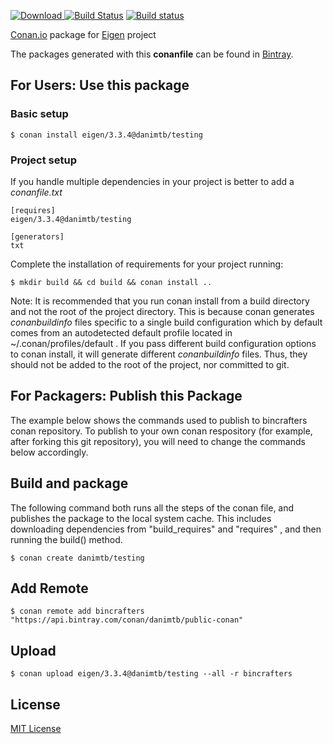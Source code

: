 [ ![Download](https://api.bintray.com/packages/bincrafters/public-conan/conan-eigen%3Abincrafters/images/download.svg) ](https://bintray.com/danimtb/public-conan/b%3Abincrafters/_latestVersion)
[![Build Status](https://travis-ci.org/danimtb/conan-eigen.svg?branch=testing%2F3.3.4)](https://travis-ci.org/danimtb/conan-eigen)
[![Build status](https://ci.appveyor.com/api/projects/status/jyeh443gn0l0f3bi?svg=true)](https://ci.appveyor.com/project/danimtb/conan-eigen)

[Conan.io](https://conan.io) package for [Eigen](http://eigen.tuxfamily.org/) project

The packages generated with this **conanfile** can be found in [Bintray](https://bintray.com/bincrafters/public-conan/conan-eigen%3Abincrafters).

## For Users: Use this package

### Basic setup

    $ conan install eigen/3.3.4@danimtb/testing

### Project setup

If you handle multiple dependencies in your project is better to add a *conanfile.txt*

    [requires]
    eigen/3.3.4@danimtb/testing

    [generators]
    txt

Complete the installation of requirements for your project running:

    $ mkdir build && cd build && conan install ..

Note: It is recommended that you run conan install from a build directory and not the root of the project directory.  This is because conan generates *conanbuildinfo* files specific to a single build configuration which by default comes from an autodetected default profile located in ~/.conan/profiles/default .  If you pass different build configuration options to conan install, it will generate different *conanbuildinfo* files.  Thus, they should not be added to the root of the project, nor committed to git.

## For Packagers: Publish this Package

The example below shows the commands used to publish to bincrafters conan repository. To publish to your own conan respository (for example, after forking this git repository), you will need to change the commands below accordingly.

## Build and package

The following command both runs all the steps of the conan file, and publishes the package to the local system cache.  This includes downloading dependencies from "build_requires" and "requires" , and then running the build() method.

    $ conan create danimtb/testing

## Add Remote

    $ conan remote add bincrafters "https://api.bintray.com/conan/danimtb/public-conan"

## Upload

    $ conan upload eigen/3.3.4@danimtb/testing --all -r bincrafters

## License
[MIT License](LICENSE)
